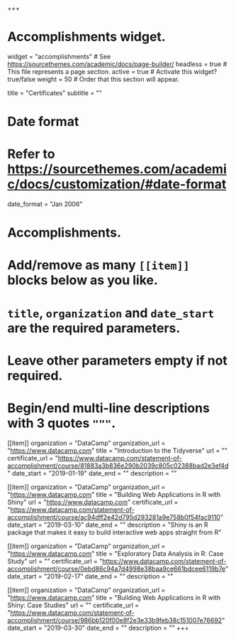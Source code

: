 +++
# Accomplishments widget.
widget = "accomplishments"  # See https://sourcethemes.com/academic/docs/page-builder/
headless = true  # This file represents a page section.
active = true  # Activate this widget? true/false
weight = 50  # Order that this section will appear.

title = "Certificates"
subtitle = ""

# Date format
#   Refer to https://sourcethemes.com/academic/docs/customization/#date-format
date_format = "Jan 2006"

# Accomplishments.
#   Add/remove as many `[[item]]` blocks below as you like.
#   `title`, `organization` and `date_start` are the required parameters.
#   Leave other parameters empty if not required.
#   Begin/end multi-line descriptions with 3 quotes `"""`.

[[item]]
  organization = "DataCamp"
  organization_url = "https://www.datacamp.com"
  title = "Introduction to the Tidyverse"
  url = ""
  certificate_url = "https://www.datacamp.com/statement-of-accomplishment/course/81883a3b836e290b2039c805c02388bad2e3ef4d"
  date_start = "2019-01-19"
  date_end = ""
  description = ""

[[item]]
  organization = "DataCamp"
  organization_url = "https://www.datacamp.com"
  title = "Building Web Applications in R with Shiny"
  url = "https://www.datacamp.com"
  certificate_url = "https://www.datacamp.com/statement-of-accomplishment/course/ac94dff2e42d795d293281a9e758b0f54fac9110"
  date_start = "2019-03-10"
  date_end = ""
  description = "Shiny is an R package that makes it easy to build interactive web apps straight from R"

[[item]]
  organization = "DataCamp"
  organization_url = "https://www.datacamp.com"
  title = "Exploratory Data Analysis in R: Case Study"
  url = ""
  certificate_url = "https://www.datacamp.com/statement-of-accomplishment/course/0ebd86c94a7d4998e38baa9ce661bdcee6119b7e"
  date_start = "2019-02-17"
  date_end = ""
  description = ""

  [[item]]
  organization = "DataCamp"
  organization_url = "https://www.datacamp.com"
  title = "Building Web Applications in R with Shiny: Case Studies"
  url = ""
  certificate_url = "https://www.datacamp.com/statement-of-accomplishment/course/986bb120f00e8f2e3e33b9feb38c151007e76692"
  date_start = "2019-03-30"
  date_end = ""
  description = ""
+++
